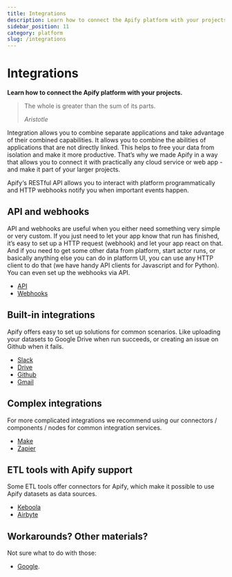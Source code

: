 ```yaml
---
title: Integrations
description: Learn how to connect the Apify platform with your projects. You can use our tools in cloud services like Zapier, Make (formerly Integromat), Keboola, and more.
sidebar_position: 11
category: platform
slug: /integrations
---
```


# Integrations

**Learn how to connect the Apify platform with your projects.**

 > The whole is greater than the sum of its parts.
 >
 > *Aristotle*

Integration allows you to combine separate applications and take advantage of their combined capabilities. It allows you to combine the abilities of applications that are not directly linked. This helps to free your data from isolation and make it more productive. That’s why we made Apify in a way that allows you to connect it with practically any cloud service or web app - and make it part of your larger projects.

Apify‘s RESTful API allows you to interact with platform programmatically and HTTP webhooks notify you when important events happen.

## API and webhooks

API and webhooks are useful when you either need something very simple or very custom. If you just need to let your app know that run has finished, it’s easy to set up a HTTP request (webhook) and let your app react on that. And if you need to get some other data from platform, start actor runs, or basically anything else you can do in platform UI, you can use any HTTP client to do that (we have handy API clients for Javascript and for Python). You can even set up the webhooks via API.

- [API](./integrations/api)
- [Webhooks](./integrations/webhooks)

## Built-in integrations

Apify offers easy to set up solutions for common scenarios. Like uploading your datasets to Google Drive when run succeeds, or creating an issue on Github when it fails.

 - [Slack](./integrations/slack)
 - [Drive](./integrations/drive)
 - [Github](./integrations/github)
 - [Gmail](./integrations/gmail)

## Complex integrations

For more complicated integrations we recommend using our connectors / components / nodes for common integration services.

 - [Make](./integrations/make)
 - [Zapier](./integrations/zapier)

## ETL tools with Apify support

Some ETL tools offer connectors for Apify, which make it possible to use Apify datasets as data sources.

 - [Keboola](./integrations/keboola)
 - [Airbyte](./integrations/airbyte)

## Workarounds? Other materials?

Not sure what to do with those:

- [Google](https://help.apify.com/en/articles/2424053-google-integration).

